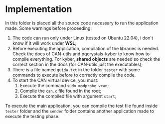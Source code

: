 # Implementation
In this folder is placed all the source code necessary to run the application made. Some warnings before proceeding:
1. The code can run only under Linux (tested on Ubuntu 22.04), i don't know if it will work under **WSL**;
2. Before executing the application, compilation of the libraries is needed. Check the docs of CAN-utils and pqcrystals-kyber to know how to compile everything. For kyber, **shared objects** are needed so check the correct section in the docs (for CAN-utils just the executables);
3. There is a file named `guida.txt` in the folder `tester` with some commands to execute before to correctly compile the code.
4. To start the CAN virtual device, you must:
   1. Execute the command `sudo modprobe vcan`;
   2. Compile the `can.c` file found in the root;
   3. Execute the compiled file with argument `start`;

To execute the main application, you can compile the test file found inside `tester` folder and the `sender` folder contains another application made to execute the testing phase.